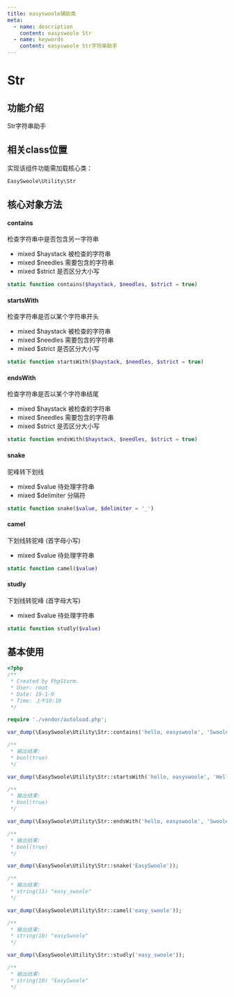 ```yaml
---
title: easyswoole辅助类
meta:
  - name: description
    content: easyswoole Str
  - name: keywords
    content: easyswoole Str字符串助手
---
```

# Str



## 功能介绍

Str字符串助手



## 相关class位置

实现该组件功能需加载核心类：

```php
EasySwoole\Utility\Str
```



## 核心对象方法



#### contains

检查字符串中是否包含另一字符串

- mixed $haystack 被检查的字符串
- mixed $needles 需要包含的字符串
- mixed $strict 是否区分大小写

```php
static function contains($haystack, $needles, $strict = true)
```


#### startsWith

检查字符串是否以某个字符串开头

- mixed $haystack 被检查的字符串
- mixed $needles 需要包含的字符串
- mixed $strict 是否区分大小写

```php
static function startsWith($haystack, $needles, $strict = true)
```



#### endsWith

检查字符串是否以某个字符串结尾

- mixed $haystack 被检查的字符串
- mixed $needles 需要包含的字符串
- mixed $strict 是否区分大小写

```php
static function endsWith($haystack, $needles, $strict = true)
```


#### snake

驼峰转下划线

- mixed $value 待处理字符串
- mixed $delimiter 分隔符

```php
static function snake($value, $delimiter = '_')
```



#### camel

下划线转驼峰 (首字母小写)

- mixed $value 待处理字符串

```php
static function camel($value)
```




#### studly

下划线转驼峰 (首字母大写)

- mixed $value 待处理字符串

```php
static function studly($value)
```


## 基本使用

```php
<?php
/**
 * Created by PhpStorm.
 * User: root
 * Date: 19-1-9
 * Time: 上午10:10
 */

require './vendor/autoload.php';

var_dump(\EasySwoole\Utility\Str::contains('hello, easyswoole', 'Swoole', false));

/**
 * 输出结果:
 * bool(true)
 */

var_dump(\EasySwoole\Utility\Str::startsWith('hello, easyswoole', 'Hello', false));

/**
 * 输出结果:
 * bool(true)
 */

var_dump(\EasySwoole\Utility\Str::endsWith('hello, easyswoole', 'Swoole', false));

/**
 * 输出结果:
 * bool(true)
 */

var_dump(\EasySwoole\Utility\Str::snake('EasySwoole'));

/**
 * 输出结果:
 * string(11) "easy_swoole"
 */

var_dump(\EasySwoole\Utility\Str::camel('easy_swoole'));

/**
 * 输出结果:
 * string(10) "easySwoole"
 */

var_dump(\EasySwoole\Utility\Str::studly('easy_swoole'));

/**
 * 输出结果:
 * string(10) "EasySwoole"
 */
```